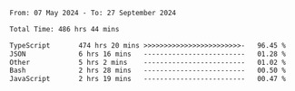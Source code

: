 
<!--START_SECTION:waka-->

```txt
From: 07 May 2024 - To: 27 September 2024

Total Time: 486 hrs 44 mins

TypeScript       474 hrs 20 mins >>>>>>>>>>>>>>>>>>>>>>>>-   96.45 %
JSON             6 hrs 16 mins   -------------------------   01.28 %
Other            5 hrs 2 mins    -------------------------   01.02 %
Bash             2 hrs 28 mins   -------------------------   00.50 %
JavaScript       2 hrs 19 mins   -------------------------   00.47 %
```

<!--END_SECTION:waka-->

<!--

### Hi there 👋
**Iam-cesar/Iam-cesar** is a ✨ _special_ ✨ repository because its `README.md` (this file) appears on your GitHub profile.

Here are some ideas to get you started:

- 🔭 I’m currently working on ...
- 🌱 I’m currently learning ...
- 👯 I’m looking to collaborate on ...
- 🤔 I’m looking for help with ...
- 💬 Ask me about ...
- 📫 How to reach me: ...
- 😄 Pronouns: ...
- ⚡ Fun fact: ...
-->
